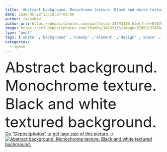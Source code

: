 ```yaml
---
title: 'Abstract background. Monochrome texture. Black and white textured background.      '
date: 2020-05-22T13:18:37+00:00
author: ivanvbtv
author_url: https://depositphotos.com/portfolio-34793116.html?ref=64678756
image: https://st3.depositphotos.com/thumbs/34793116/image/37458/374584536/api_thumb_450.jpg?forcejpeg=true
type: "post"
tags: ['white' ,'background' ,'nobody' ,'element' ,'design' ,'space' ,'decoration' ,'decorative' ,'art' ,'decor' ,'texture' ,'pattern' ,'black' ,'grunge' ,'grungy' ,'vintage' ,'modern' ,'gray' ,'backdrop' ,'creative' ,'effect' ,'monochrome' ,'wallpaper' ,'material' ,'textured' ,'template' ,'surface' ,'print' ,'details' ,'tones' ,'copy space' ,'black and white' ]
categories: 
  - space
---
```

<div aling="center">
            <font size="60"> Abstract background. Monochrome texture. Black and white textured background.</font>   
</div>
<div>
    <a href='https://st3.depositphotos.com/thumbs/34793116/image/37458/374584536/api_thumb_450.jpg?forcejpeg=true?ref=64678756' target=_blank > Go "Depositphotos" to get lage size of this picture ->
        <img href='https://st3.depositphotos.com/thumbs/34793116/image/37458/374584536/api_thumb_450.jpg?forcejpeg=true?ref=64678756' src='https://st3.depositphotos.com/34793116/37458/i/950/depositphotos_374584536-stock-photo-abstract-background-monochrome-texture-black.jpg?forcejpeg=true' alt='Abstract background. Monochrome texture. Black and white textured background.' >
    </a>
</div>
